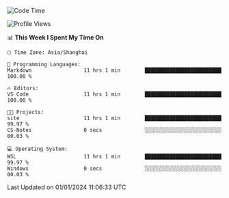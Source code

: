 <!--START_SECTION:waka-->
![Code Time](http://img.shields.io/badge/Code%20Time-1%2C445%20hrs%205%20mins-blue)

![Profile Views](http://img.shields.io/badge/Profile%20Views-0-blue)

📊 **This Week I Spent My Time On** 

```text
🕑︎ Time Zone: Asia/Shanghai

💬 Programming Languages: 
Markdown                 11 hrs 1 min        █████████████████████████   100.00 % 

🔥 Editors: 
VS Code                  11 hrs 1 min        █████████████████████████   100.00 % 

🐱‍💻 Projects: 
site                     11 hrs 1 min        █████████████████████████   99.97 % 
CS-Notes                 0 secs              ░░░░░░░░░░░░░░░░░░░░░░░░░   00.03 % 

💻 Operating System: 
WSL                      11 hrs 1 min        █████████████████████████   99.97 % 
Windows                  0 secs              ░░░░░░░░░░░░░░░░░░░░░░░░░   00.03 % 
```


 Last Updated on 01/01/2024 11:06:33 UTC
<!--END_SECTION:waka-->